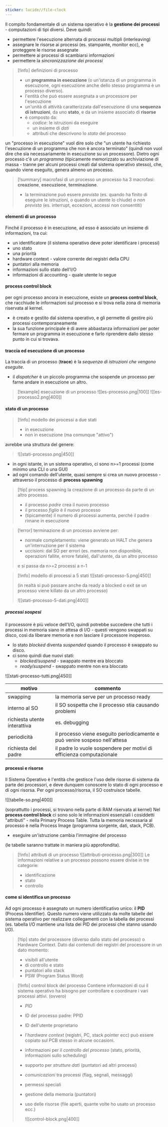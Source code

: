 ```yaml
---
sticker: lucide//file-clock
---
```

Il compito fondamentale di un sistema operativo è la **gestione dei processi** - computazioni di tipi diversi.
Deve quindi: 
- permettere l'esecuzione alternata di processi multipli (interleaving)
- assegnare le risorse ai processi (es. stampante, monitor ecc), e proteggere le risorse assegnate
- permettere ai processi di scambiarsi informazioni
- permettere la *sincronizzazione dei processi*

>[!info] definizioni di processo
>- un **programma in esecuzione** (o un'istanza di un programma in esecuzione, ogni esecuzione anche dello stesso programma è un processo diverso).
>- l'entità che può essere assegnata a un processore per l'esecuzione
>- un'unità di attività caratterizzata dall'esecuzione di una **sequenza di istruzioni**, da uno **stato**, e da un insieme associato di **risorse**
>- è composto da:
>	- *codice*: le istruzioni da eseguire
>	- un insieme di *dati*
>	- attributi che descrivono lo *stato* del processo

un "processo in esecuzione" vuol dire solo che "un utente ha richiesto l'esecuzione di un programma che non è ancora terminato" (quindi non vuol dire che sia necessariamente in esecuzione su un processore).
Dietro ogni processo c'è un *programma* (tipicamente memorizzato su archiviazione di massa - tranne per alcuni processi creati dal sistema operativo stesso), che, quando viene eseguito, genera almeno un processo.

>[!summary] macrofasi di un processo
>un processo ha 3 macrofasi: **creazione**, **esecuzione**, **terminazione**.
>- la terminazione può essere *prevista* (es. quando ha finito di eseguire le istruzioni, o quando un utente lo chiude) o *non prevista* (es. interrupt, eccezioni, accessi non consentiti)

#### elementi di un processo
Finché il processo è in esecuzione, ad esso è associato un insieme di informazioni, tra cui: 
- un identificatore (il sistema operativo deve poter identificare i processi)
- uno stato
- una priorità
- hardware context - valore corrente dei registri della CPU
- puntatori alla memoria
- informazioni sullo stato dell'I/O
- informazioni di accounting - quale utente lo segue

#### process control block
per ogni processo ancora in esecuzione, esiste un **process control block**, che racchiude le informazioni sul processo e si trova nella zona di memoria riservata al kernel.
- è creato e gestito dal sistema operativo, e gli permette di gestire più processi contemporaneamente
- la sua funzione principale è di avere abbastanza informazioni per poter fermare un programma in esecuzione e farlo riprendere dallo stesso punto in cui si trovava.

#### traccia ed esecuzione di un processo
La traccia di un processo (**trace**) è la *sequenza di istruzioni che vengono eseguite*.
- il *dispatcher* è un piccolo programma che sospende un processo per farne andare in esecuzione un altro.

>[!example] esecuzione di un processo
>![[es-processo.png|100]]
>![[es-processo2.png|400]]

#### stato di un processo
>[!info] modello dei processi a due stati
>- in esecuzione
>- non in esecuzione (ma comunque "attivo")
> 
avrebbe una struttura del genere:
>![[stati-processo.png|450]]

- in ogni istante, in un sistema operativo, ci sono n>=1 processi (come minimo una CLI o una GUI)
- ad ogni comando dell'utente, quasi sempre si crea un nuovo processo - attraverso il processo di **process spawning**

>[!tip] process spawning
>la creazione di un processo da parte di un altro processo.
>- il processo *padre* crea il nuovo processo
>- il processo *figlio* è il nuovo processo
>- (tipicamente) il numero di processi aumenta, perché il padre rimane in esecuzione

>[!error] terminazione di un processo
>avviene per:
>- normale completamento: viene generato un HALT che genera un'interruzione per il sistema
>- uccisioni: dal SO per errori (es. memoria non disponibile, operazioni fallite, errore fatale), dall'utente, da un altro processo
>
>e si passa da n>=2 processi a n-1

>[!info] modello di processi a 5 stati
>![[stati-processo-5.png|450]]
>
>(in realtà si può passare anche da ready a blocked o exit se un processo viene killato da un altro processo)
> 
>![[stati-processo-5-dati.png|400]]

##### processi sospesi
il processore è più veloce dell'I/O, quindi potrebbe succedere che tutti i processi in memoria siano in attesa di I/O - questi vengono swappati su disco, così da liberare memoria e non lasciare il processore inoperoso.
- lo stato *blocked* diventa *suspended* quando il processo è swappato su disco.
- ci sono quindi due nuovi stati:
	- *blocked/suspend* - swappato mentre era bloccato
	- *ready/suspend* - swappato mentre non era bloccato

![[stati-processo-tutti.png|450]]


| motivo                       | commento                                                                   |
| ---------------------------- | -------------------------------------------------------------------------- |
| swapping                     | la memoria serve per un processo ready                                     |
| interno al SO                | il SO sospetta che il processo stia causando problemi                      |
| richiesta utente interattiva | es. debugging                                                              |
| periodicità                  | il processo viene eseguito periodicamente e può venire sospeso nell'attesa |
| richiesta del padre          | il padre lo vuole sospendere per motivi di efficienza computazionale       |

#### processi e risorse
Il Sistema Operativo è l'entità che gestisce l'uso delle risorse di sistema da parte dei processori, e deve dunquem conoscere lo stato di ogni processo e di ogni risorsa.
Per ogni processo/risorsa, il SO costruisce tabelle.

![[tabelle-so.png|400]]

(soprattutto i processi, si trovano nella parte di RAM riservata al kernel)
Nel **process control block** ci sono solo le informazioni essenziali i cosiddetti "attributi" - nella Primary Process Table.
Tutta la memoria necessaria al processo è nella Process Image (programma sorgente, dati, stack, PCB).
- eseguire un'istruzione cambia l'immagine del processo

(le tabelle saranno trattate in maniera più approfondita).

>[!info] attributi di un processo
![[attributi-processo.png|300]]
Le informazioni relative a un processo possono essere divise in tre categorie:
> - identificazione
> - stato
> - controllo

#### come si identifica un processo
Ad ogni processo è assegnato un numero identificativo unico: il **PID** (Process Identifier).
Questo numero viene utilizzato da molte tabelle del sistema operativo per realizzare collegamenti con la tabella dei processi (es. tabella I/O mantiene una lista dei PID dei processi che stanno usando I/O).

>[!tip] stato del processore
(diverso dallo stato del processo) o Hardware Context.
Dato dai contenuti dei registri del processore in un dato momento:
> - visibili all'utente
> - di controllo e stato
> - puntatori allo stack
> - PSW (Program Status Word)

>[!Info] control block del processo
>Contiene informazioni di cui il sistema operativo ha bisogno per controllare e coordinare i vari processi attivi.
>(ovvero)
>- *PID*
>- ID del processo padre: PPID
>- ID dell'utente proprietario
> - l'*hardware context* (registri, PC, stack pointer ecc) può essere copiato sul PCB stesso in alcune occasioni.
> - informazioni per il *controllo del processo* (stato, priorità, informazioni sullo scheduling)
> - supporto per *strutture dati* (puntatori ad altri processi)
> - *comunicazioni* tra processi (flag, segnali, messaggi)
> - permessi speciali
> - gestione della memoria (puntatori)
> - uso delle risorse (file aperti, quante volte ho usato un processo ecc.)
>  
>   ![[control-block.png|400]]